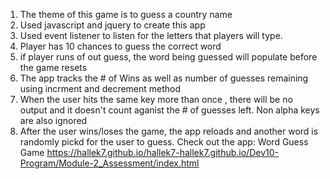 1. The theme of this game is to guess a country name 
2. Used javascript and jquery to create this app
3. Used event listener  to listen for the letters that  players will type. 
4. Player has 10 chances to guess the correct word 
5. if player runs of out guess, the word being guessed will populate before the game resets 
5. The app tracks the # of Wins  as well as number of guesses remaining  using incrment and decrement method 
6. When the user hits the same key more than once , there will be no  output and  it doesn't count aganist the # of guesses left. Non alpha keys are also ignored
7. After the user wins/loses the game, the app   reloads and  another word is  randomly pickd for the user to guess. 
Check out the app:
Word Guess Game 
         https://hallek7.github.io/hallek7-hallek7.github.io/Dev10-Program/Module-2_Assessment/index.html